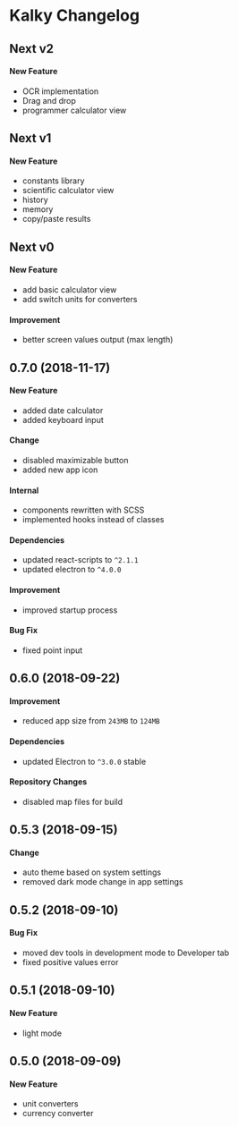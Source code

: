 # Kalky Changelog

## Next v2
#### New Feature
- OCR implementation
- Drag and drop
- programmer calculator view

## Next v1
#### New Feature
- constants library
- scientific calculator view
- history
- memory
- copy/paste results

## Next v0
#### New Feature
- add basic calculator view
- add switch units for converters

#### Improvement
- better screen values output (max length)

## 0.7.0 (2018-11-17)
#### New Feature
- added date calculator
- added keyboard input

#### Change
- disabled maximizable button
- added new app icon

#### Internal
- components rewritten with SCSS
- implemented hooks instead of classes

#### Dependencies
- updated react-scripts to `^2.1.1`
- updated electron to `^4.0.0`

#### Improvement
- improved startup process

#### Bug Fix
- fixed point input

## 0.6.0 (2018-09-22)
#### Improvement
- reduced app size from `243MB` to `124MB`

#### Dependencies
- updated Electron to `^3.0.0` stable

#### Repository Changes
- disabled map files for build

## 0.5.3 (2018-09-15)
#### Change
- auto theme based on system settings
- removed dark mode change in app settings

## 0.5.2 (2018-09-10)
#### Bug Fix
- moved dev tools in development mode to Developer tab
- fixed positive values error

## 0.5.1 (2018-09-10)
#### New Feature
- light mode

## 0.5.0 (2018-09-09)
#### New Feature
- unit converters
- currency converter
